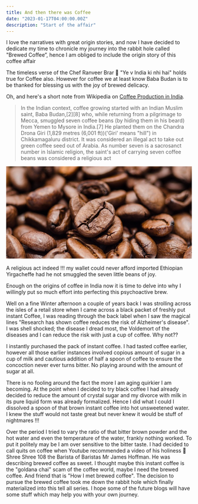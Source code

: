 ```yaml
---
title: And then there was Coffee
date: "2023-01-17T04:00:00.00Z"
description: "Start of the affair"
---
```


I love the narratives with great origin stories, and now I have decided to dedicate my time to chronicle my journey into the rabbit hole called "Brewed Coffee”, hence I am obliged to include the origin story of this coffee affair

The timeless verse of the Chef Ranveer Brar 🙏 "Ye v India ki nhi hai" holds true for Coffee also. However for coffee we at least know Baba Budan is to be thanked for blessing us with the joy of brewed delicacy.

Oh, and here's a short note from Wikipedia on
[Coffee Production in India](https://en.wikipedia.org/wiki/Coffee_production_in_India).

> In the Indian context, coffee growing started with an Indian Muslim saint, Baba Budan,[2][8] who, while returning from a pilgrimage to Mecca, smuggled seven coffee beans (by hiding them in his beard) from Yemen to Mysore in India.[7] He planted them on the Chandra Drona Giri (1,829 metres (6,001 ft))('Giri' means "hill") in Chikkamagaluru district. It was considered an illegal act to take out green coffee seed out of Arabia. As number seven is a sacrosanct number in Islamic religion, the saint's act of carrying seven coffee beans was considered a religious act

![Coffee](./blog-icon.jpg)   

A religious act indeed !!! my wallet could never afford imported Ethiopian Yirgacheffe had he not smuggled the seven little beans of joy.   

Enough on the origins of coffee in India now it is time to delve into why I willingly put so much effort into perfecting this psychoactive brew.   

Well on a fine Winter afternoon a couple of years back I was strolling across the isles of a retail store when I came across a black packet of freshly put instant Coffee, I was reading through the back label when I saw the magical lines "Research has shown coffee reduces the risk of Alzheimer's disease". I was shell shocked; the disease I dread most, the Voldemort of the diseases and I can reduce the risk with just a cup of coffee. Why not??    

I instantly purchased the pack of instant coffee. I had tasted coffee earlier, however all those earlier instances involved copious amount of sugar in a cup of milk and cautious addition of half a spoon of coffee to ensure the concoction never ever turns bitter. No playing around with the amount of sugar at all.     

There is no fooling around the fact the more I am aging quirkier I am becoming. At the point when I decided to try black coffee I had already decided to reduce the amount of crystal sugar and my divorce with milk in its pure liquid form was already formalized. Hence I did what I could I dissolved a spoon of that brown instant coffee into hot unsweetened water. I knew the stuff would not taste great but never knew it would be stuff of nightmares !!!   

Over the period I tried to vary the ratio of that bitter brown powder and the hot water and even the temperature of the water, frankly nothing worked. To put it politely may be I am over sensitive to the bitter taste. I had decided to call quits on coffee when Youtube recommended a video of his holiness 🙏 Shree Shree 108 the Barista of Baristas Mr James Hoffman. He was describing brewed coffee as sweet. I thought maybe this instant coffee is the "goldana chai" scam of the coffee world, maybe I need the brewed coffee. And friend that is "How I met brewed coffee". The decision to pursue the brewed coffee took me down the rabbit hole which finally materialized into this tell all series. I hope some of the future blogs will have some stuff which may help you with your own journey.
